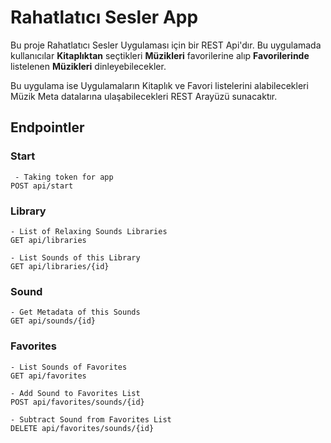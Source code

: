 # Rahatlatıcı Sesler App

Bu proje Rahatlatıcı Sesler Uygulaması için bir REST Api'dır. Bu uygulamada kullanıcılar __Kitaplıktan__ seçtikleri __Müzikleri__ favorilerine alıp __Favorilerinde__ listelenen __Müzikleri__ dinleyebilecekler. 

Bu uygulama ise Uygulamaların Kitaplık ve Favori listelerini alabilecekleri Müzik Meta datalarına ulaşabilecekleri REST Arayüzü sunacaktır.

## Endpointler

### Start
```
 - Taking token for app
POST api/start
```
### Library
```
- List of Relaxing Sounds Libraries
GET api/libraries 

- List Sounds of this Library 
GET api/libraries/{id} 
```
### Sound
```
- Get Metadata of this Sounds
GET api/sounds/{id} 
```
### Favorites
```
- List Sounds of Favorites
GET api/favorites 

- Add Sound to Favorites List
POST api/favorites/sounds/{id} 

- Subtract Sound from Favorites List
DELETE api/favorites/sounds/{id} 
```